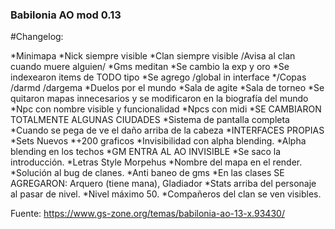 ### Babilonia AO mod 0.13

#Changelog:

*Minimapa
*Nick siempre visible
*Clan siempre visible /Avisa al clan cuando muere alguien/
*Gms meditan
*Se cambio la exp y oro
*Se indexearon items de TODO tipo
*Se agrego /global in interface
*/Copas /darmd /dargema
*Duelos por el mundo
*Sala de agite
*Sala de torneo
*Se quitaron mapas innecesarios y se modificaron en la biografía del mundo
*Npc con nombre visible y funcionalidad
*Npcs con midi
*SE CAMBIARON TOTALMENTE ALGUNAS CIUDADES
*Sistema de pantalla completa
*Cuando se pega de ve el daño arriba de la cabeza
*INTERFACES PROPIAS
*Sets Nuevos
*+200 graficos
*Invisibilidad con alpha blending.
*Alpha blending en los techos
*GM ENTRA AL AO INVISIBLE
*Se saco la introducción.
*Letras Style Morpehus
*Nombre del mapa en el render.
*Solución al bug de clanes.
*Anti baneo de gms
*En las clases SE AGREGARON: Arquero (tiene mana), Gladiador
*Stats arriba del personaje al pasar de nivel.
*Nivel máximo 50.
*Compañeros del clan se ven visibles.

Fuente: https://www.gs-zone.org/temas/babilonia-ao-13-x.93430/
